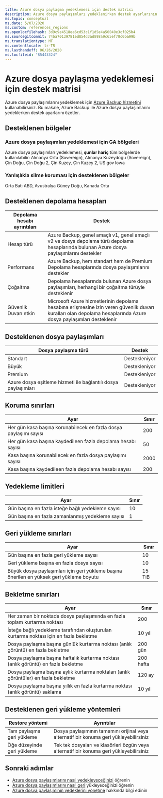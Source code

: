 ```yaml
---
title: Azure dosya paylaşma yedeklemesi için destek matrisi
description: Azure dosya paylaşımları yedeklenirken destek ayarlarının ve sınırlamaların özetini sağlar.
ms.topic: conceptual
ms.date: 5/07/2020
ms.custom: references_regions
ms.openlocfilehash: 3d9c9e4518ea6cd53c1f1d5e4a50040e3cf025b4
ms.sourcegitcommit: 74ba70139781ed854d3ad898a9c65ef70c0ba99b
ms.translationtype: MT
ms.contentlocale: tr-TR
ms.lasthandoff: 06/26/2020
ms.locfileid: "85443324"
---
```

# <a name="support-matrix-for-azure-file-share-backup"></a>Azure dosya paylaşma yedeklemesi için destek matrisi

Azure dosya paylaşımlarını yedeklemek için [Azure Backup hizmetini](https://docs.microsoft.com/azure/backup/backup-overview) kullanabilirsiniz. Bu makale, Azure Backup ile Azure dosya paylaşımlarını yedeklerken destek ayarlarını özetler.

## <a name="supported-regions"></a>Desteklenen bölgeler

### <a name="ga-regions-for-azure-file-shares-backup"></a>Azure dosya paylaşımları yedeklemesi için GA bölgeleri

Azure dosya paylaşımları yedeklemesi, **şunlar hariç** tüm bölgelerde kullanılabilir: Almanya Orta (Sovereign), Almanya Kuzeydoğu (Sovereign), Çin Doğu, Çin Doğu 2, Çin Kuzey, Çin Kuzey 2, US gov Iowa

### <a name="supported-regions-for-accidental-delete-protection"></a>Yanlışlıkla silme koruması için desteklenen bölgeler

Orta Batı ABD, Avustralya Güney Doğu, Kanada Orta

## <a name="supported-storage-accounts"></a>Desteklenen depolama hesapları

| Depolama hesabı ayrıntıları | Destek                                                      |
| ------------------------ | ------------------------------------------------------------ |
| Hesap türü            | Azure Backup, genel amaçlı v1, genel amaçlı v2 ve dosya depolama türü depolama hesaplarında bulunan Azure dosya paylaşımlarını destekler |
| Performans              | Azure Backup, hem standart hem de Premium Depolama hesaplarında dosya paylaşımlarını destekler |
| Çoğaltma              | Depolama hesaplarında bulunan Azure dosya paylaşımları, herhangi bir çoğaltma türüyle desteklenir |
| Güvenlik Duvarı etkin         | Microsoft Azure hizmetlerinin depolama hesabına erişmesine izin veren güvenlik duvarı kuralları olan depolama hesaplarında Azure dosya paylaşımları desteklenir|

## <a name="supported-file-shares"></a>Desteklenen dosya paylaşımları

| Dosya paylaşma türü                                   | Destek   |
| -------------------------------------------------- | --------- |
| Standart                                           | Destekleniyor |
| Büyük                                              | Destekleniyor |
| Premium                                            | Destekleniyor |
| Azure dosya eşitleme hizmeti ile bağlantılı dosya paylaşımları | Destekleniyor |

## <a name="protection-limits"></a>Koruma sınırları

| Ayar                                                      | Sınır |
| ------------------------------------------------------------ | ----- |
| Her gün kasa başına korunabilecek en fazla dosya paylaşımı sayısı| 200   |
| Her gün kasa başına kaydedileen fazla depolama hesabı sayısı | 50    |
| Kasa başına korunabilecek en fazla dosya paylaşımı sayısı | 2000   |
| Kasa başına kaydedileen fazla depolama hesabı sayısı | 200   |

## <a name="backup-limits"></a>Yedekleme limitleri

| Ayar                                      | Sınır |
| -------------------------------------------- | ----- |
| Gün başına en fazla isteğe bağlı yedekleme sayısı | 10   |
| Gün başına en fazla zamanlanmış yedekleme sayısı | 1     |

## <a name="restore-limits"></a>Geri yükleme sınırları

| Ayar                                                      | Sınır   |
| ------------------------------------------------------------ | ------- |
| Gün başına en fazla geri yükleme sayısı                           | 10      |
| Geri yükleme başına en fazla dosya sayısı                         | 10      |
| Büyük dosya paylaşımları için geri yükleme başına önerilen en yüksek geri yükleme boyutu | 15 TiB |

## <a name="retention-limits"></a>Bekletme sınırları

| Ayar                                                      | Sınır    |
| ------------------------------------------------------------ | -------- |
| Her zaman bir noktada dosya paylaşımında en fazla toplam kurtarma noktası | 200      |
| İsteğe bağlı yedekleme tarafından oluşturulan kurtarma noktası için en fazla bekletme | 10 yıl |
| Dosya paylaşma başına günlük kurtarma noktası (anlık görüntü) en fazla bekletme| 200 gün |
| Dosya paylaşma başına haftalık kurtarma noktası (anlık görüntü) en fazla bekletme | 200 hafta |
| Dosya paylaşma başına aylık kurtarma noktaları (anlık görüntüler) en fazla bekletme | 120 ay |
| Dosya paylaşma başına yıllık en fazla kurtarma noktası (anlık görüntü) saklama | 10 yıl |

## <a name="supported-restore-methods"></a>Desteklenen geri yükleme yöntemleri

| Restore yöntemi     | Ayrıntılar                                                      |
| ------------------ | ------------------------------------------------------------ |
| Tam paylaşma geri yükleme | Dosya paylaşımının tamamını orijinal veya alternatif bir konuma geri yükleyebilirsiniz |
| Öğe düzeyinde geri yükleme | Tek tek dosyaları ve klasörleri özgün veya alternatif bir konuma geri yükleyebilirsiniz |

## <a name="next-steps"></a>Sonraki adımlar

* [Azure dosya paylaşımlarını nasıl yedekleyeceğinizi](backup-afs.md) öğrenin
* [Azure dosya paylaşımlarını nasıl geri](restore-afs.md) yükleyeceğinizi öğrenin
* [Azure dosya paylaşımının yedeklerini yönetme](manage-afs-backup.md) hakkında bilgi edinin
